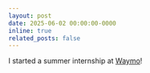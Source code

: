 ```yaml
---
layout: post
date: 2025-06-02 00:00:00-0000
inline: true
related_posts: false
---
```


I started a summer internship at [Waymo](https://waymo.com/)!
